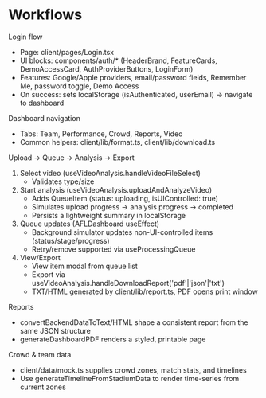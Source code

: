 # Workflows

Login flow
- Page: client/pages/Login.tsx
- UI blocks: components/auth/* (HeaderBrand, FeatureCards, DemoAccessCard, AuthProviderButtons, LoginForm)
- Features: Google/Apple providers, email/password fields, Remember Me, password toggle, Demo Access
- On success: sets localStorage (isAuthenticated, userEmail) → navigate to dashboard

Dashboard navigation
- Tabs: Team, Performance, Crowd, Reports, Video
- Common helpers: client/lib/format.ts, client/lib/download.ts

Upload → Queue → Analysis → Export
1) Select video (useVideoAnalysis.handleVideoFileSelect)
   - Validates type/size
2) Start analysis (useVideoAnalysis.uploadAndAnalyzeVideo)
   - Adds QueueItem (status: uploading, isUIControlled: true)
   - Simulates upload progress → analysis progress → completed
   - Persists a lightweight summary in localStorage
3) Queue updates (AFLDashboard useEffect)
   - Background simulator updates non-UI-controlled items (status/stage/progress)
   - Retry/remove supported via useProcessingQueue
4) View/Export
   - View item modal from queue list
   - Export via useVideoAnalysis.handleDownloadReport('pdf'|'json'|'txt')
   - TXT/HTML generated by client/lib/report.ts, PDF opens print window

Reports
- convertBackendDataToText/HTML shape a consistent report from the same JSON structure
- generateDashboardPDF renders a styled, printable page

Crowd & team data
- client/data/mock.ts supplies crowd zones, match stats, and timelines
- Use generateTimelineFromStadiumData to render time-series from current zones
